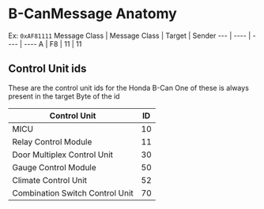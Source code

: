 # B-CanMessage Anatomy

Ex: `0xAF81111`
Message Class | Message Class | Target | Sender
--- | ---- | ---- | ----
A   |  F8  |  11  |  11

## Control Unit ids
These are the control unit ids for the Honda B-Can
One of these is always present in the target Byte of the id

Control Unit                    | ID
------------------------------- | ---
MICU                            | 10
Relay Control Module            | 11
Door Multiplex Control Unit     | 30 
Gauge Control Module            | 50 
Climate Control Unit            | 52
Combination Switch Control Unit | 70
